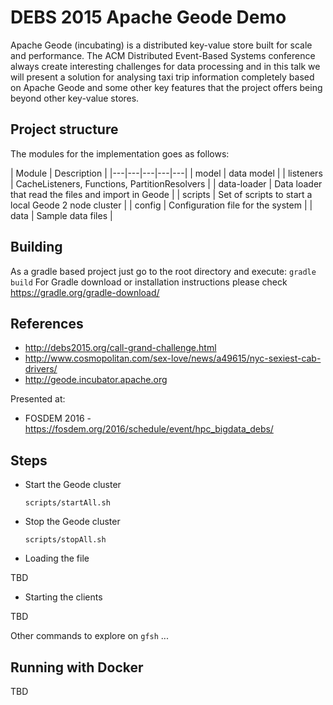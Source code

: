 # DEBS 2015 Apache Geode Demo

Apache Geode (incubating) is a distributed key-value store built for scale and performance. The ACM Distributed Event-Based Systems conference always create interesting challenges for data processing and in this talk we will present a solution for analysing taxi trip information completely based on Apache Geode and some other key features that the project offers being beyond other key-value stores.

## Project structure

The modules for the implementation goes as follows:


| Module  | Description  |
|---|---|---|---|---| 
| model | data model | 
| listeners | CacheListeners, Functions, PartitionResolvers |
| data-loader | Data loader that read the files and import in Geode |
| scripts | Set of scripts to start a local Geode 2 node cluster |
| config | Configuration file for the system |
| data | Sample data files  |

## Building

As a gradle based project just go to the root directory and execute: `gradle build`
For Gradle download or installation instructions please check https://gradle.org/gradle-download/

## References

* http://debs2015.org/call-grand-challenge.html
* http://www.cosmopolitan.com/sex-love/news/a49615/nyc-sexiest-cab-drivers/
* http://geode.incubator.apache.org

Presented at:

* FOSDEM 2016 - https://fosdem.org/2016/schedule/event/hpc_bigdata_debs/


## Steps

* Start the Geode cluster

    `scripts/startAll.sh`

* Stop the Geode cluster

    `scripts/stopAll.sh`

* Loading the file

TBD 

* Starting the clients

TBD

Other commands to explore on `gfsh` ...

## Running with Docker

TBD